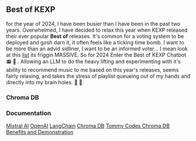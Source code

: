 ## Best of KEXP

for the year of 2024, I have been busier than I have been in the past two years. Overwhelmed, I have decided to relax this year when KEXP released their ever popular **Best of** releases. It's common for a voting system to be deployed and gosh darn it, it often feels like a ticking time bomb. I want to be more than an advid sidliner, I want to be an informed voter... I mean look at this [list](https://www.kexp.org/countdowns/best-of-2024/) its friggin MASSIVE. So for 2024 Enter the Best of KEXP Chatbot 📻 🤖 . Allowing an LLM to do the heavy lifting and experimenting with it's ability to recommend music to me based on this year's releases, seems fairly relaxing, and takes the stress of playlist queueing out of my hands and directly into my brain holes. 🧠 🥹. 



### Chroma DB




### Documentation

[Mistral AI]()
[OpenAI]()
[LangChain]()
[Chroma DB](https://docs.trychroma.com/getting-started)
[Tommy Codes Chroma DB Benefits and Demonstration](https://www.youtube.com/watch?v=QSW2L8dkaZk&t=184s)
